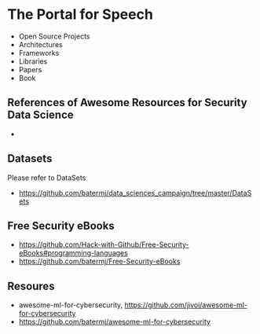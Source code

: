 # The Portal for Speech

+ Open Source Projects
+ Architectures
+ Frameworks
+ Libraries
+ Papers
+ Book

## References of Awesome Resources for Security Data Science
+ <TBC>

## Datasets
Please refer to DataSets
+ https://github.com/batermj/data_sciences_campaign/tree/master/DataSets

## Free Security eBooks
+ https://github.com/Hack-with-Github/Free-Security-eBooks#programming-languages
+ https://github.com/batermj/Free-Security-eBooks

## Resoures
+ awesome-ml-for-cybersecurity, https://github.com/jivoi/awesome-ml-for-cybersecurity
+ https://github.com/batermj/awesome-ml-for-cybersecurity
